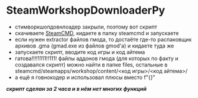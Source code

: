 # SteamWorkshopDownloaderPy

  
* стимворкшопдовнлоадер закрыли, поэтому вот скрипт
* скачиваете [SteamCMD](https://steamcdn-a.akamaihd.net/client/installer/steamcmd.zip), кидаете в папку steamcmd и запускаете
* если нужен extractor файлов гмода, то достаёте где-то распаковщик архивов .gma (gmad.exe из файлов gmod'а) и кидаете туда же
* запускаете скрипт, вводите код игры и код айтема
* гатова!!!!1111!!111! файлы аддонов гмода (для которых по факту и создавался скрипт) можно найти в папке files, остальные в steamcmd/steamapps/workshop/content/<код игры>/<код айтема>/
* а ещё я говнокодер и использовал плюсы вместо f"{}"
  
***скрипт сделан за 2 часа и в нём нет многих функций***
